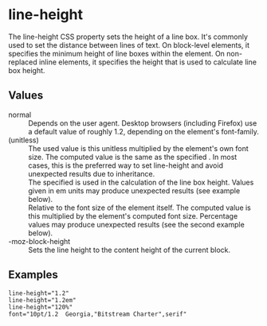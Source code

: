 # line-height

The line-height CSS property sets the height of a line box. It's commonly used to set the distance between lines of text. On block-level elements, it specifies the minimum height of line boxes within the element. On non-replaced inline elements, it specifies the height that is used to calculate line box height.


## Values

<dl>
<dt>normal</dt> 
<dd>Depends on the user agent. Desktop browsers (including Firefox) use a default value of roughly 1.2, depending on the element's font-family.</dd>

<dt><number> (unitless)</dt> 
<dd>The used value is this unitless <number> multiplied by the element's own font size. The computed value is the same as the specified <number>. In most cases, this is the preferred way to set line-height and avoid unexpected results due to inheritance.</dd>

<dt><length></dt> 
<dd>The specified <length> is used in the calculation of the line box height. Values given in em units may produce unexpected results (see example below).</dd>

<dt><percentage></dt> 
<dd>Relative to the font size of the element itself. The computed value is this <percentage> multiplied by the element's computed font size. Percentage values may produce unexpected results (see the second example below).</dd>

<dt>-moz-block-height</dt> 
<dd>Sets the line height to the content height of the current block.</dd>
</dl>

## Examples

```
line-height="1.2"
line-height="1.2em"
line-height="120%"
font="10pt/1.2  Georgia,"Bitstream Charter",serif"
```